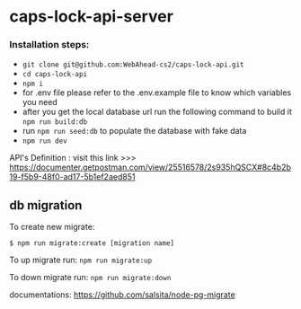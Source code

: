 # caps-lock-api-server

### Installation steps:

- `git clone git@github.com:WebAhead-cs2/caps-lock-api.git`
- `cd caps-lock-api`
- `npm i`
- for .env file please refer to the .env.example file to know which variables you need
- after you get the local database url run the following command to build it `npm run build:db`
- run `npm run seed:db` to populate the database with fake data
- `npm run dev`

API's Definition : visit this link >>>
https://documenter.getpostman.com/view/25516578/2s935hQSCX#8c4b2b19-f5b9-48f0-ad17-5b1ef2aed851

## db migration

To create new migrate:

`$ npm run migrate:create [migration name]`

To up migrate run:
`npm run migrate:up`

To down migrate run:
`npm run migrate:down`

documentations: https://github.com/salsita/node-pg-migrate
